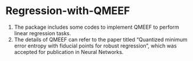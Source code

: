 # Regression-with-QMEEF
1. The package includes some codes to implement QMEEF to perform linear regression tasks.
2. The details of QMEEF can refer to the paper titled “Quantized minimum error entropy with fiducial points for robust regression”, which was accepted for publication in Neural Networks.

